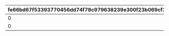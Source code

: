 |fe66bd67f53393770456dd74f78c979638239e300f23b069cf24ce14a2c112b0|e5e6a50618b6d09160249f1fc187a33e131dde0107eebfa1d233b679dccd15ad|d9993e34a570fb31ac9f7602ed7b86d15d9252029d4538f8a51ef0f2389dd011|beb04ddb9bd1865182951e34ccece98437a1fa4525b52c87d57b1c2747d51e89|9a42a92cca6a59263c8cda9becf6de8076507ee213ee27cc05ae5222890bd99c|aebf1e5f5c046cdeca7a8b3aa709f67a4fe2285ff9eb6fda2d44da9ae2a456ba|1767909f622623cdd7ff252dec1d1c86a56d9b6f828efcbefdd170673a7c1715|ab776c03893153a6fd1f4960c80fde4744a2484c178b57d512cf2fe3710eec01|9f3ff5e436174429d5b403936d3306fca6a732cf8d72c914e799819cdaf80eb3|dd94fe87d879508db00e1f90fd832389f85721e92dbca67d8a61aadd9f7d201d|f6f9a8608177b96eeec06fe31f131572ace1ce8b1b7fbb59bcd1fb73b9f3f86f|5bde9110812bb3828a4e49df2c0f200ff0c35ac13106e21e04cfbb0c659b4db4|e091d02b8b4caffde4c1702a33e2f141fcb6c6115e40037208af5f229bddee3a|01bb5b83030b635d1709b7f229eca4a34281415ea4ede627881dd517e6ac8d5f|94cf3e66fdb69862b9fe969c25ea93c71422cd7141224cf2e0a6d4113070e936|1ca48a11df7bb3bea64863aa0a8f4d4414e03cd311bbf4639d7221de6780acdd|6b6588c0b083bf246f698831ab8f87a077293f2f435a820130ee3fe927925405|aec1b12f5ab75cd3454558bfc517c0e4e2d609ab79f897e3d7b7126b7422a936|
| --- | --- | --- | --- | --- | --- | --- | --- | --- | --- | --- | --- | --- | --- | --- | --- | --- | --- |
|0|1|320|0|3|30|0|0|1001|0|34|1|1|1|1|1|0|0|
|0|1|320|0|6|30|0|0|1002|0|34|1|1|1|1|1|0|0|